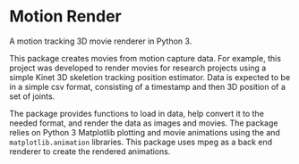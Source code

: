 # Motion Render

A motion tracking 3D movie renderer in Python 3.

This package creates movies from motion capture data.  For example, this project
was developed to render movies for research projects using a simple
Kinet 3D skeletion tracking position estimator.  Data is expected to be
in a simple csv format, consisting of a timestamp and then 3D position of
a set of joints. 

The package provides functions to load in data, help convert it to
the needed format, and render the data as images and movies.  The
package relies on Python 3 Matplotlib plotting and movie animations
using the and `matplotlib.animation`
libraries.  This package uses mpeg as a back end renderer to create
the rendered animations.
